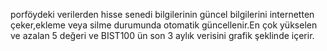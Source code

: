 porföydeki verilerden hisse senedi bilgilerinin güncel bilgilerini internetten çeker,ekleme veya silme durumunda otomatik güncellenir.En çok yükselen ve azalan 5 değeri ve BIST100 ün son 3 aylık verisini grafik şeklinde içerir.
